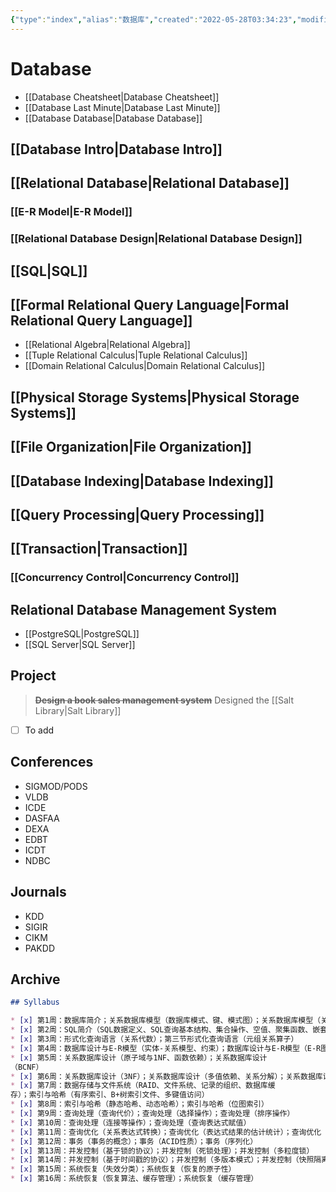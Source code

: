 ```yaml
---
{"type":"index","alias":"数据库","created":"2022-05-28T03:34:23","modified":"2023-01-30T21:11:50","banner_icon":"🗃️","banner":"https://images.rawpixel.com/image_1300/czNmcy1wcml2YXRlL3Jhd3BpeGVsX2ltYWdlcy93ZWJzaXRlX2NvbnRlbnQvbHIvcGRmYW1vdXNhcnRpc3RzOC1wZGZhbW91c3BhaW50aW5nMTAxMDAwMS1pbWFnZV8zLmpwZw.jpg","dg-publish":true,"sup":{},"state":"[[%wip]]","permalink":"/database/","dgPassFrontmatter":true,"updated":"2023-01-30T21:11:50"}
---
```



# Database

- <span class="alt-check alt-check-impt">[[Database Cheatsheet\|Database Cheatsheet]]</span>
- <span class="alt-check alt-check-impt">[[Database Last Minute\|Database Last Minute]]</span>
- <span class="alt-check alt-check-impt">[[Database Database\|Database Database]]</span>

## [[Database Intro\|Database Intro]]

## [[Relational Database\|Relational Database]]

### [[E-R Model\|E-R Model]]

### [[Relational Database Design\|Relational Database Design]]

## [[SQL\|SQL]]

## [[Formal Relational Query Language\|Formal Relational Query Language]]

* [[Relational Algebra\|Relational Algebra]]
* [[Tuple Relational Calculus\|Tuple Relational Calculus]]
* [[Domain Relational Calculus\|Domain Relational Calculus]]

## [[Physical Storage Systems\|Physical Storage Systems]]

## [[File Organization\|File Organization]]

## [[Database Indexing\|Database Indexing]]

## [[Query Processing\|Query Processing]]

## [[Transaction\|Transaction]]

### [[Concurrency Control\|Concurrency Control]]

## Relational Database Management System

* [[PostgreSQL\|PostgreSQL]]
* [[SQL Server\|SQL Server]]

## Project

> ~~**Design a book sales management system**~~ Designed the [[Salt Library\|Salt Library]]

* [ ] To add

## Conferences

* SIGMOD/PODS
* VLDB
* ICDE
* DASFAA
* DEXA
* EDBT
* ICDT
* NDBC

## Journals

* KDD
* SIGIR
* CIKM
* PAKDD

## Archive

```md
## Syllabus

* [x] 第1周：数据库简介；关系数据库模型（数据库模式、键、模式图）；关系数据库模型（关系查询语言、关系操作）
* [x] 第2周：SQL简介（SQL数据定义、SQL查询基本结构、集合操作、空值、聚集函数、嵌套子查询）；中级SQL（连接表达、视图、事务、完整性约束）；高级SQL（函数与过程、触发器）
* [x] 第3周：形式化查询语言（关系代数）；第三节形式化查询语言（元组关系算子）
* [x] 第4周：数据库设计与E-R模型（实体-关系模型、约束）；数据库设计与E-R模型（E-R图、模式约简）；数据库设计与E-R模型（E-R设计）
* [x] 第5周：关系数据库设计（原子域与1NF、函数依赖）；关系数据库设计
（BCNF）
* [x] 第6周：关系数据库设计（3NF）；关系数据库设计（多值依赖、关系分解）；关系数据库设计（4NF、数据库设计过程与方法）
* [x] 第7周：数据存储与文件系统（RAID、文件系统、记录的组织、数据库缓
存）；索引与哈希（有序索引、B+树索引文件、多键值访问）
* [x] 第8周：索引与哈希（静态哈希、动态哈希）；索引与哈希（位图索引）
* [x] 第9周：查询处理（查询代价）；查询处理（选择操作）；查询处理（排序操作）
* [x] 第10周：查询处理（连接等操作）；查询处理（查询表达式赋值）
* [x] 第11周：查询优化（关系表达式转换）；查询优化（表达式结果的估计统计）；查询优化（查询计划的选择）
* [x] 第12周：事务（事务的概念）；事务（ACID性质）；事务（序列化）
* [x] 第13周：并发控制（基于锁的协议）；并发控制（死锁处理）；并发控制（多粒度锁）
* [x] 第14周：并发控制（基于时间戳的协议）；并发控制（多版本模式）；并发控制（快照隔离）
* [x] 第15周：系统恢复（失效分类）；系统恢复（恢复的原子性）
* [x] 第16周：系统恢复（恢复算法、缓存管理）；系统恢复（缓存管理）
```
